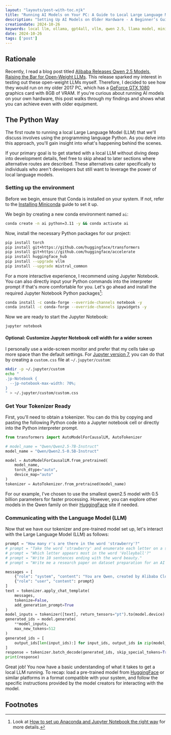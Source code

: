 ```yaml
---
layout: "layouts/post-with-toc.njk"
title: "Running AI Models on Your PC: A Guide to Local Large Language Models (LLMs)"
description: "Setting Up AI Models on Older Hardware - A Beginner’s Guide to Running Local LLMs with Limited Resources"
creationdate: 2024-10-26
keywords: local llm, ollama, gpt4all, vllm, qwen 2.5, llama model, ministral, AI on PC, local large language models
date: 2024-10-26
tags: ['post']
---
```


## Rationale

Recently, I read a blog post titled [Alibaba Releases Qwen 2.5 Models, Raising the Bar for Open-Weight LLMs](https://www.deeplearning.ai/the-batch/alibaba-releases-qwen-2-5-models-raising-the-bar-for-open-weight-llms/).
This release sparked my interest in testing out these open-weight LLMs myself.
Therefore, I decided to see how they would run on my older 2017 PC, which has a [GeForce GTX 1080](https://www.nvidia.com/en-ph/geforce/products/10series/geforce-gtx-1080) graphics card with 8GB of VRAM.
If you're curious about running AI models on your own hardware, this post walks through my findings and shows what you can achieve even with older equipment.

## The Python Way

The first route to running a local Large Language Model (LLM) that we'll discuss involves using the programming language Python. As you delve into this approach, you'll gain insight into what's happening behind the scenes.

If your primary goal is to get started with a local LLM without diving deep into development details, feel free to skip ahead to later sections where alternative routes are described.
These alternatives cater specifically to individuals who aren't developers but still want to leverage the power of local language models.

### Setting up the environment

Before we begin, ensure that Conda is installed on your system. If not, refer to the [Installing Miniconda](https://docs.anaconda.com/miniconda/miniconda-install) guide to set it up.

We begin by creating a new conda environment named `ai`:

```sh
conda create -n ai python=3.11 -y && conda activate ai
```

Now, install the necessary Python packages for our project:

```sh
pip install torch
pip install git+https://github.com/huggingface/transformers
pip install git+https://github.com/huggingface/accelerate
pip install huggingface_hub
pip install --upgrade vllm
pip install --upgrade mistral_common
```

For a more interactive experience, I recommend using Jupyter Notebook. You can also directly input your Python commands into the interpreter prompt if that's more comfortable for you.
Let's go ahead and install the required Jupyter Notebook Python packages[^jupyternotebooktherightway]:

```sh
conda install -c conda-forge --override-channels notebook -y
conda install -c conda-forge --override-channels ipywidgets -y
```

Now we are ready to start the Jupyter Notebook:

```sh
jupyter notebook
```

#### Optional: Customize Jupyter Notebook cell width for a wider screen

I personally use a wide-screen monitor and prefer that my cells take up more space than the default settings.
For [Jupyter version 7](https://stackoverflow.com/questions/77030544/how-do-i-increase-the-cell-width-of-the-jupyter-version-7), you can do that by creating a `custom.css` file at `~/.jupyter/custom`:

```sh
mkdir -p ~/.jupyter/custom
echo "
.jp-Notebook {
  --jp-notebook-max-width: 70%;
}
" > ~/.jupyter/custom/custom.css
```

### Get Your Tokenizer Ready

First, you'll need to obtain a tokenizer. You can do this by copying and pasting the following Python code into a Jupyter notebook cell or directly into the Python interpreter prompt.

```python
from transformers import AutoModelForCausalLM, AutoTokenizer

# model_name = "Qwen/Qwen2.5-7B-Instruct"
model_name = "Qwen/Qwen2.5-0.5B-Instruct"

model = AutoModelForCausalLM.from_pretrained(
    model_name,
    torch_dtype="auto",
    device_map="auto"
)
tokenizer = AutoTokenizer.from_pretrained(model_name)
```

For our example, I've chosen to use the smallest qwen2.5 model with 0.5 billion parameters for faster processing. However, you can explore other models in the Qwen family on their [HuggingFace](https://huggingface.co/Qwen) site if needed.

### Communicating with the Language Model (LLM)

Now that we have our tokenizer and pre-trained model set up, let's interact with the Large Language Model (LLM) as follows:

```python
prompt = "How many r's are there in the word 'strawberry'?"
# prompt = "﻿Take the word 'strawberry' and enumerate each letter on a separate line and prefix it with the number 1.. up to the length of the word. Look at the result and tell me the prefix numbers of the letters 'r'. Look back at the result and tell me ﻿how many r's are there in the word 'strawberry'?"
# prompt = "Which letter appears most in the word 'Volleyball'?"
# prompt = "Write 10 sentences ending with the word beauty."
# prompt = "Write me a research paper on dataset preparation for an AI model. Come up with some new idea. Give as much detail as possible."

messages = [
    {"role": "system", "content": "You are Qwen, created by Alibaba Cloud. You are a helpful assistant."},
    {"role": "user", "content": prompt}
]
text = tokenizer.apply_chat_template(
    messages,
    tokenize=False,
    add_generation_prompt=True
)
model_inputs = tokenizer([text], return_tensors="pt").to(model.device)
generated_ids = model.generate(
    **model_inputs,
    max_new_tokens=512
)
generated_ids = [
    output_ids[len(input_ids):] for input_ids, output_ids in zip(model_inputs.input_ids, generated_ids)
]
response = tokenizer.batch_decode(generated_ids, skip_special_tokens=True)[0]
print(response)
```

Great job! You now have a basic understanding of what it takes to get a local LLM running. To recap: load a pre-trained model from [HuggingFace](https://huggingface.co) or similar platforms in a format compatible with your system, and follow the specific instructions provided by the model creators for interacting with the model.

## Footnotes

[^jupyternotebooktherightway]: Look at [How to set up Anaconda and Jupyter Notebook the right way](https://towardsdatascience.com/how-to-set-up-anaconda-and-jupyter-notebook-the-right-way-de3b7623ea4a) for more details.

